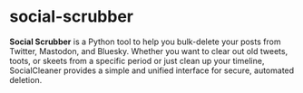 # social-scrubber
**Social Scrubber** is a Python tool to help you bulk-delete your posts from Twitter, Mastodon, and Bluesky. Whether you want to clear out old tweets, toots, or skeets from a specific period or just clean up your timeline, SocialCleaner provides a simple and unified interface for secure, automated deletion.


